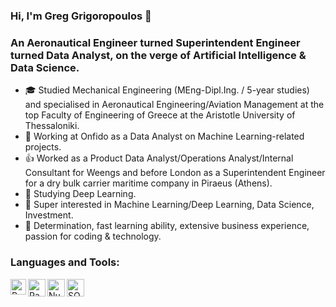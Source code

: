### Hi, I'm Greg Grigoropoulos 👋

### An Aeronautical Engineer turned Superintendent Engineer turned Data Analyst, on the verge of Artificial Intelligence & Data Science. 

- :mortar_board: Studied Mechanical Engineering (MEng-Dipl.Ing. / 5-year studies) and specialised in Aeronautical Engineering/Aviation Management at the top Faculty of Engineering of Greece at the Aristotle University of Thessaloniki.
-  🔭 Working at Onfido as a Data Analyst on Machine Learning-related projects.
- :+1: Worked as a Product Data Analyst/Operations Analyst/Internal Consultant for Weengs and before London as a Superintendent Engineer for a dry bulk carrier maritime company in Piraeus (Athens).
- 🌱 Studying Deep Learning.
- 🔬 Super interested in Machine Learning/Deep Learning, Data Science, Investment.
- :tiger: Determination, fast learning ability, extensive business experience, passion for coding & technology.

### Languages and Tools:
[<img align="left" alt="Python" height="25px" src="https://upload.wikimedia.org/wikipedia/commons/c/c3/Python-logo-notext.svg" />][python]
[<img align="left" alt="Pandas" height="28px" src="https://i.redd.it/c6h7rok9c2v31.jpg"/>][pandas]
[<img align="left" alt="NumPy" height="28px" src="https://upload.wikimedia.org/wikipedia/commons/3/31/NumPy_logo_2020.svg"/>][numpy]
[<img align="left" alt="SQL" height="28px" src="https://imgur.com/prNi0Fu.png"/>][mysql]
<!--
[<img align="left" alt="tf" height="25px" src="https://upload.wikimedia.org/wikipedia/commons/2/2d/Tensorflow_logo.svg" />][tensorflow]
[<img align="left" alt="pt" height="25px" src="https://imgur.com/iVhVfZq.png" />][pytorch]
[<img align="left" alt="sklearn" height="25px" src="https://upload.wikimedia.org/wikipedia/commons/thumb/0/05/Scikit_learn_logo_small.svg/1024px-Scikit_learn_logo_small.svg.png"/>][sklearn]
-->

[python]: https://www.python.org/
[numpy]: https://numpy.org/
[mysql]: https://www.mysql.com/
[pandas]: https://pandas.pydata.org/
<!--
[tensorflow]: https://www.tensorflow.org/
[pytorch]: https://pytorch.org/
[sklearn]: https://scikit-learn.org/
-->
<!--
**GregGrigorop/GregGrigorop** is a ✨ _special_ ✨ repository because its `README.md` (this file) appears on your GitHub profile.

Here are some ideas to get you started:

- 🔭 I’m currently working on ...
- 🌱 I’m currently learning ...
- 👯 I’m looking to collaborate on ...
- 🤔 I’m looking for help with ...
- 💬 Ask me about ...
- 📫 How to reach me: ...
- 😄 Pronouns: ...
- ⚡ Fun fact: ...
-->
